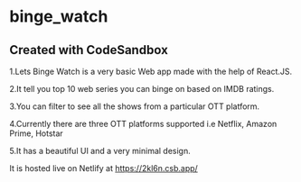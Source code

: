 # binge_watch
## Created with CodeSandbox

  1.Lets Binge Watch is a very basic Web app made with the help of React.JS.

  2.It tell you top 10 web series you can binge on based on IMDB ratings.

  3.You can filter to see all the shows from a particular OTT platform.

  4.Currently there are three OTT platforms supported i.e Netflix, Amazon Prime, Hotstar

  5.It has a beautiful UI and a very minimal design.

It is hosted live on Netlify at https://2kl6n.csb.app/
